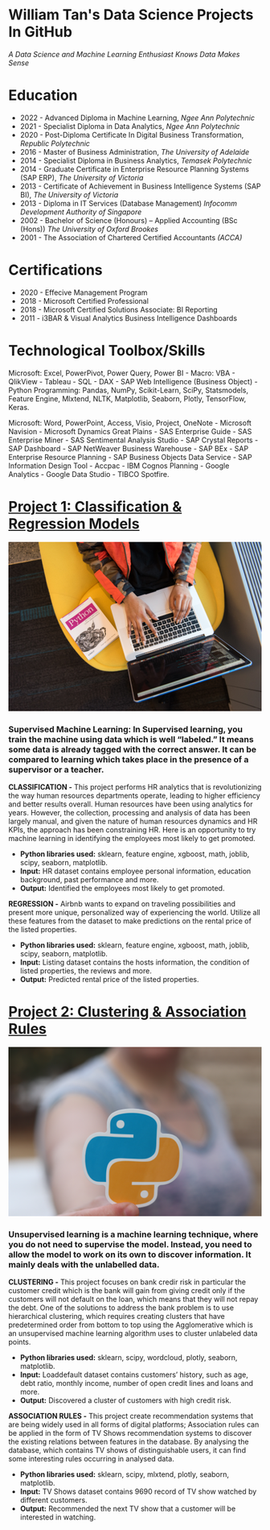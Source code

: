 # William Tan's Data Science Projects In GitHub
*A Data Science and Machine Learning Enthusiast Knows Data Makes Sense*

# Education
* 2022 - Advanced Diploma in Machine Learning, *Ngee Ann Polytechnic*
* 2021 - Specialist Diploma in Data Analytics, *Ngee Ann Polytechnic*
* 2020 - Post-Diploma Certificate In Digital Business Transformation, *Republic Polytechnic*
* 2016 - Master of Business Administration, *The University of Adelaide*
* 2014 - Specialist Diploma in Business Analytics, *Temasek Polytechnic*
* 2014 - Graduate Certificate in Enterprise Resource Planning Systems (SAP ERP), *The University of Victoria*
* 2013 - Certificate of Achievement in Business Intelligence Systems (SAP BI), *The University of Victoria*
* 2013 - Diploma in IT Services (Database Management) *Infocomm Development Authority of Singapore*
* 2002 - Bachelor of Science (Honours) – Applied Accounting (BSc (Hons)) *The University of Oxford Brookes*
* 2001 - The Association of Chartered Certified Accountants *(ACCA)*

# Certifications
* 2020 - Effecive Management Program 
* 2018 - Microsoft Certified Professional 
* 2018 - Microsoft Certified Solutions Associate: BI Reporting 
* 2011 - i3BAR & Visual Analytics Business Intelligence Dashboards

# Technological Toolbox/Skills

Microsoft: Excel, PowerPivot, Power Query, Power BI - Macro: VBA - QlikView - Tableau - SQL - DAX - SAP Web Intelligence (Business Object) - Python Programming: Pandas, NumPy, Scikit-Learn, SciPy, Statsmodels, Feature Engine, Mlxtend, NLTK, Matplotlib, Seaborn, Plotly, TensorFlow, Keras.

Microsoft: Word, PowerPoint, Access, Visio, Project, OneNote - Microsoft Navision - Microsoft Dynamics Great Plains - SAS Enterprise Guide - SAS Enterprise Miner - SAS Sentimental Analysis Studio - SAP Crystal Reports - SAP Dashboard - SAP NetWeaver Business Warehouse - SAP BEx - SAP Enterprise Resource Planning - SAP Business Objects Data Service - SAP Information Design Tool - Accpac - IBM Cognos Planning - Google Analytics - Google Data Studio - TIBCO Spotfire.

# [Project 1: Classification & Regression Models](https://github.com/wiltacca/Portfolio/blob/main/Classification_%26_Regression_Models.ipynb)
![alt text](python_coding.jpg)

### Supervised Machine Learning: In Supervised learning, you train the machine using data which is well “labeled.” It means some data is already tagged with the correct answer. It can be compared to learning which takes place in the presence of a supervisor or a teacher.

**CLASSIFICATION -** This project performs HR analytics that is revolutionizing the way human resources departments operate, leading to higher efficiency and better results overall. Human resources have been using analytics for years. However, the collection, processing and analysis of data has been largely manual, and given the nature of human resources dynamics and HR KPIs, the approach has been constraining HR. Here is an opportunity to try machine learning in identifying the employees most likely to get promoted.

* **Python libraries used:** sklearn, feature engine, xgboost, math, joblib, scipy, seaborn, matplotlib.
* **Input:** HR dataset contains employee personal information, education background, past performance and more. 
* **Output:** Identified the employees most likely to get promoted.

**REGRESSION -** Airbnb wants to expand on traveling possibilities and present more unique, personalized way of experiencing the world. Utilize all these features from the dataset to make predictions on the rental price of the listed properties.

* **Python libraries used:** sklearn, feature engine, xgboost, math, joblib, scipy, seaborn, matplotlib.
* **Input:** Listing dataset contains the hosts information, the condition of listed properties, the reviews and more. 
* **Output:** Predicted rental price of the listed properties.

# [Project 2: Clustering & Association Rules](https://github.com/wiltacca/Portfolio/blob/main/Clustering_%26_Association_Rules.ipynb)
![alt text](python_coding01.jpg)

### Unsupervised learning is a machine learning technique, where you do not need to supervise the model. Instead, you need to allow the model to work on its own to discover information. It mainly deals with the unlabelled data.

**CLUSTERING -** This project focuses on bank credir risk in particular the customer credit which is the bank will gain from giving credit only if the customers will not default on the loan, which means that they will not repay the debt. One of the solutions to address the bank problem is to use hierarchical clustering, which requires creating clusters that have predetermined order from bottom to top using the Agglomerative which is an unsupervised machine learning algorithm uses to cluster unlabeled data points.

* **Python libraries used:** sklearn, scipy, wordcloud, plotly, seaborn, matplotlib.
* **Input:** Loaddefault dataset contains customers’ history, such as age, debt ratio, monthly income, number of open credit lines and loans and more.
* **Output:** Discovered a cluster of customers with high credit risk.

**ASSOCIATION RULES -** This project create recommendation systems that are being widely used in all forms of digital platforms; Association rules can be applied in the form of TV Shows recommendation systems to discover the existing relations between features in the database.  By analysing the database, which contains TV shows of distinguishable users, it can find some interesting rules occurring in analysed data.

* **Python libraries used:**  sklearn, scipy, mlxtend, plotly, seaborn, matplotlib.
* **Input:** TV Shows dataset contains 9690 record of TV show watched by different customers.
* **Output:** Recommended the next TV show that a customer will be interested in watching. 

